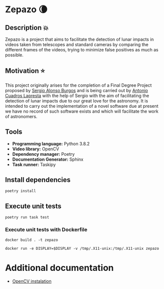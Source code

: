 # Zepazo :waning_crescent_moon:

## Description :collision:
Zepazo is a project that aims to facilitate the detection of lunar impacts in videos taken from telescopes and standard cameras by comparing the different frames of the videos, trying to minimize false positives as much as possible.

## Motivation :star:
This project originally arises for the completion of a Final Degree Project proposed by [Sergio Alonso Burgos](https://lsi.ugr.es/lsi/zerjioi) and is being carried out by [Antonio Cuadros Lapresta](https://github.com/antoniocuadros) with the help of Sergio with the aim of facilitating the detection of lunar impacts due to our great love for the astronomy. It is intended to carry out the implementation of a novel software due at present we have no record of such software exists and which will facilitate the work of astronomers.

## Tools
- **Programming language:** Python 3.8.2
- **Video library:** OpenCV
- **Dependency manager:** Poetry
- **Documentation Generator:** Sphinx
- **Task runner:** Taskipy 

## Install dependencies
`poetry install`

## Execute unit tests
`poetry run task test`

### Execute unit tests with Dockerfile
`docker build . -t zepazo`


`docker run -e DISPLAY=$DISPLAY -v /tmp/.X11-unix:/tmp/.X11-unix zepazo`
# Additional documentation
- [OpenCV instalation](https://github.com/antoniocuadros/zepazo/blob/main/docs/Tools/opencv.md)